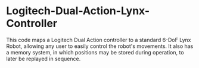 Logitech-Dual-Action-Lynx-Controller
====================================

This code maps a Logitech Dual Action controller to a standard 6-DoF Lynx Robot, allowing any user to easily control the robot's movements. It also has a memory system, in which positions may be stored during operation, to later be replayed in sequence.
